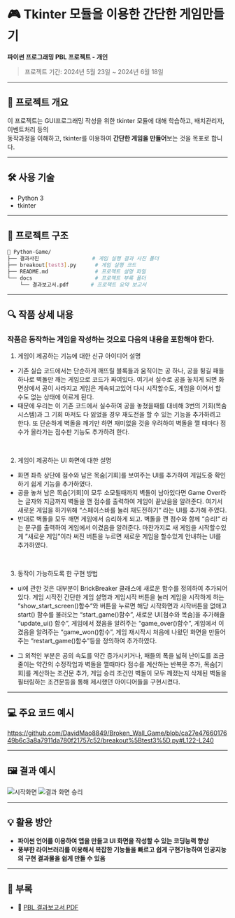 
# 🎮 Tkinter 모듈을 이용한 간단한 게임만들기

**파이썬 프로그래밍 PBL 프로젝트 - 개인**  
> 프로젝트 기간: 2024년 5월 23일 ~ 2024년 6월 18일

---

## 📌 프로젝트 개요

이 프로젝트는 GUI프로그래밍 작성을 위한 tkinter 모듈에 대해 학습하고, 배치관리자, 이벤트처리 등의 </br>
동작과정을 이해하고, tkinter를 이용하여 **간단한 게임을 만들어**보는 것을 목표로 합니다.  

---

## 🛠️ 사용 기술

- Python 3
- tkinter

---

## 🧱 프로젝트 구조

```bash
📁 Python-Game/
├── 결과사진                 # 게임 실행 결과 사진 폴더
├── breakout[test3].py      # 게임 실행 코드
├── README.md               # 프로젝트 설명 파일
└── docs                    # 프로젝트 부록 폴더
    └── 결과보고서.pdf       # 프로젝트 요약 보고서

```

---

## 🔍 작품 상세 내용

### 작품은 동작하는 게임을 작성하는 것으로 다음의 내용을 포함해야 한다.
1) 게임이 제공하는 기능에 대한 신규 아이디어 설명
- 기존 실습 코드에서는 단순하게 깨뜨릴 블록들과 움직이는 공 하나, 공을 튕길 패들 하나로 벽돌만 깨는 게임으로 코드가 짜여있다. 여기서 실수로 공을 놓치게 되면 화면상에서 공이 사라지고 게임은 계속되고있어 다시 시작할수도, 게임을 이어서 할 수도 없는 상태에 이르게 된다.
- 때문에 우리는 이 기존 코드에서 실수하여 공을 놓쳤을때를 대비해 3번의 기회(목숨 시스템)과 그 기회 마저도 다 잃었을 경우 재도전을 할 수 있는 기능을 추가하려고 한다. 또 단순하게 벽돌을 깨기만 하면 재미없을 것을 우려하여 벽돌을 깰 때마다 점수가 올라가는 점수판 기능도 추가하려 한다.

<br />

2) 게임이 제공하는 UI 화면에 대한 설명
- 화면 좌측 상단에 점수와 남은 목숨[기회]를 보여주는 UI를 추가하여 게임도중 확인하기 쉽게 기능을 추가하였다.
- 공을 놓쳐 남은 목숨[기회]이 모두 소모될때까지 벽돌이 남아있다면 Game Over라는 글자와 지금까지 벽돌을 깬 점수를 출력하여 게임이 끝났음을 알려준다. 여기서 새로운 게임을 하기위해 “스페이스바를 눌러 재도전하기“ 라는 UI를 추가해 주였다.
- 반대로 벽돌을 모두 깨면 게임에서 승리하게 되고. 벽돌을 깬 점수와 함께 “승리!“ 라는 문구를 출력하여 게임에서 이겼음을 알려준다. 마찬가지로 새 게임을 시작할수있게 ”새로운 게임”이라 써진 버튼을 누르면 새로운 게임을 할수있게 안내하는 UI를 추가하였다.

<br />

 3) 동작이 가능하도록 한 구현 방법
- ui에 관한 것은 대부분이 BrickBreaker 클래스에 새로운 함수를 정의하여 추가되어있다. 게임 시작전 간단한 게임 설명과 게임시작 버튼을 눌러 게임을 시작하게 하는 “show_start_screen()함수“와 버튼을 누르면 해당 시작화면과 시작버튼을 없애고 start() 함수를 불러오는 “start_game()함수”, 새로운 UI[점수와 목숨]을 추가해줄 “update_ui() 함수”, 게임에서 졌음을 알려주는 “game_over()함수”, 게임에서 이겼음을 알려주는 “game_won()함수”, 게임 재시작시 처음에 나왔던 화면을 만들어주는 “restart_game()함수”등을 정의하여 추가하였다.

- 그 외적인 부분은 공의 속도를 약간 증가시키거나, 패들의 폭을 넓혀 난이도를 조금 줄이는 약간의 수정작업과 벽돌을 깰때마다 점수를 계산하는 반복문 추가, 목숨[기회]를 계산하는 조건문 추가, 게임 승리 조건인 벽돌이 모두 깨졌는지 삭제된 벽돌을 필터링하는 조건문등을 통해 제시했던 아이디어들을 구현시켰다.


---

## 💻 주요 코드 예시

https://github.com/DavidMao8849/Broken_Wall_Game/blob/ca27e4766017649b6c3a8a7911da780f21757c52/breakout%5Btest3%5D.py#L122-L240

---

## 🖼 결과 예시

![시작화면](https://github.com/user-attachments/assets/275f650c-f3e1-48a9-9272-49689506b687)
![결과 화면 승리](https://github.com/user-attachments/assets/4384942d-93ac-4f94-b2fc-fb1cb78494fa)


---

## 💡 활용 방안

- **파이썬 언어를 이용하여 앱을 만들고 UI 화면을 작성할 수 있는 코딩능력 향상**
- **풍부한 라이브러리를 이용해서 복잡한 기능들을 빠르고 쉽게 구현가능하여 인공지능의 구현 결과물을 쉽게 만들 수 있음**

---

## 📎 부록

- 📄 [PBL 결과보고서 PDF](docs/파이썬프로그래밍_1-13주차_PBL_결과보고서(이은우))
